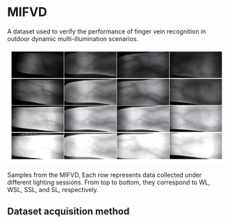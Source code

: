 # MIFVD
A dataset used to verify the performance of finger vein recognition in outdoor dynamic multi-illumination scenarios. 

![Samples from the MIFVD, Each row represents data collected under different lighting sessions. From top to bottom, they correspond to WL, WSL, SSL, and SL, respectively.](MIFVD_sample.jpg)

Samples from the MIFVD, Each row represents data collected under different lighting sessions. From top to bottom, they correspond to WL, WSL, SSL, and SL, respectively.

## Dataset acquisition method
